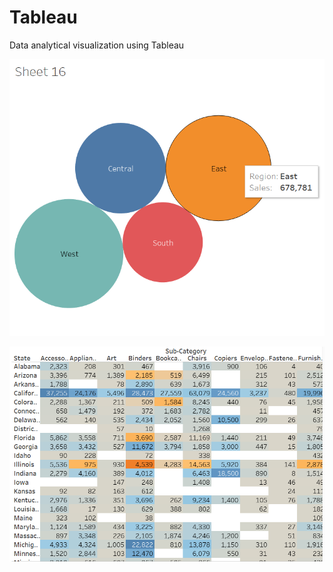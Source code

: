 # Tableau
Data analytical visualization using Tableau


![images1](Bubbles/bubble1.PNG)

![images2](Highlights/Highlight3.PNG)
